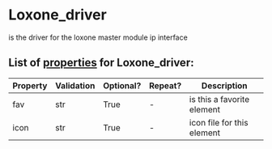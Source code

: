 <!--s_name-->
# Loxone_driver

<!--e_name-->

<!--s_role-->
<!--e_role-->

<!--s_descr-->
is the driver for the loxone master module ip interface

<!--e_descr-->

<!--s_tbl-->
## List of [properties](Properties.md) for __Loxone_driver__:

  | Property | Validation | Optional? | Repeat? | Description |
  | --- | --- | --- | --- | --- |
  | fav | str | True | - | is this a favorite element | 
  | icon | str | True | - | icon file for this element | 
<!--e_tbl-->

